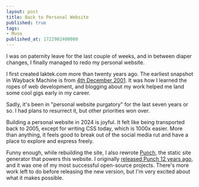 ```yaml
---
layout: post
title: Back to Personal Website
published: true
tags:
- Muse
published_at: 1722902400000
---
```


I was on paternity leave for the last couple of weeks, and in between diaper changes, I finally managed to redo my personal website.

I first created laktek.com more than twenty years ago. The earliest snapshot in Wayback Machine is from [4th December 2001](https://web.archive.org/web/20011204070201/http://laktek.com/).
It was how I learned the ropes of web development, and blogging about my work helped me land some cool gigs early in my career.

Sadly, it's been in "personal website purgatory" for the last seven years or so. I had plans to resurrect it, but other priorities won over.

Building a personal website in 2024 is joyful. It felt like being transported back to 2005, except for writing CSS today, which is 1000x easier. More than anything, it feels good to break out of the social media rut and have a place to explore and express freely.

Funny enough, while rebuilding the site, I also rewrote [Punch](https://github.com/laktek/punch2), the static site generator that powers this website. I originally [released Punch 12 years ago](https://www.laktek.com/2012/04/19/punch-a-fun-and-easy-way-to-build-modern-websites), and it was one of my most successful open-source projects. There's more work left to do before releasing the new version, but I'm very excited about what it makes possible.
